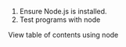 1. Ensure Node.js is installed.
2. Test programs with node <file name> <number of algorithm>

View table of contents using node <file name>

